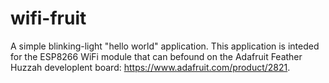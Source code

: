 # wifi-fruit
A simple blinking-light "hello world" application. This application is inteded for the ESP8266 WiFi module that can befound on the Adafruit Feather Huzzah developlent board: https://www.adafruit.com/product/2821.
